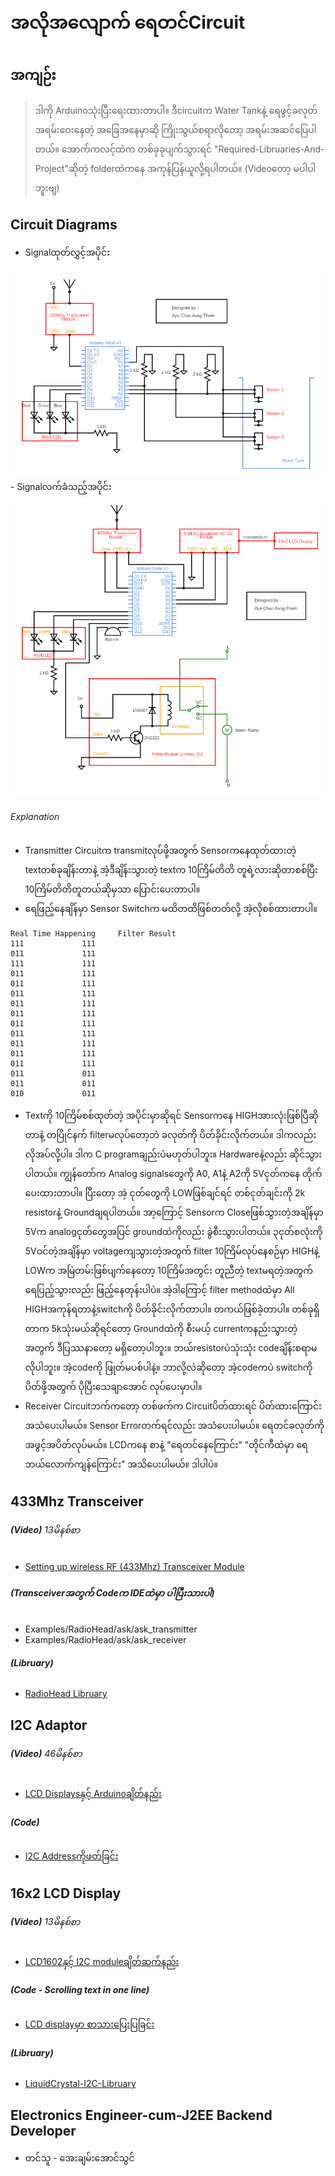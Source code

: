 # အလိုအလျောက် ရေတင်Circuit
## အကျဉ်း
> ဒါကို Arduinoသုံးပြီးရေးထားတာပါ။
> ဒီcircuitက Water Tankနဲ့ ရေဖွင့်ခလုတ် အရမ်းဝေးနေတဲ့ အခြေအနေမှာဆို ကြိုးသွယ်စရာလိုတော့ အရမ်းအဆင်ပြေပါတယ်။
> အောက်ကလင့်ထဲက တစ်ခုခုပျက်သွားရင် "Required-Libruaries-And-Project"ဆိုတဲ့ folderထဲကနေ အကုန်ပြန်ယူလို့ရပါတယ်။ (Videoတော့ မပါပါဘူးဗျ)

## Circuit Diagrams
- Signalထုတ်လွှင့်အပိုင်း
<img src="main-project/circuit-diagram/transmitter.png" alt="Showing Hello world successfully!"> 
- Signalလက်ခံသည့်အပိုင်း
<img src="main-project/circuit-diagram/receiver.png" alt="Showing Hello world successfully!">

###### Explanation
- Transmitter Circuitက transmitလုပ်ဖို့အတွက် Sensorကနေထုတ်ထားတဲ့ textတစ်ခုချိန်းတာနဲ့ အဲ့ဒီချိန်းသွားတဲ့ textက 10ကြိမ်တိတိ တူရဲ့လားဆိုတာစစ်ပြီး 10ကြိမ်တိတိတူတယ်ဆိုမှသာ ပြောင်းပေးတာပါ။
- ရေဖြည့်နေချိန်မှာ Sensor Switchက မထိတထိဖြစ်တတ်လို့ အဲ့လိုစစ်ထားတာပါ။
```
Real Time Happening		Filter Result
111				111
011				111
111				111
011				111
011				111
011				111
011				111
011				111
011				111
011				111
011				111
011				111
011				111
011				011
011				011
010				011
```
- Textကို 10ကြိမ်စစ်ထုတ်တဲ့ အပိုင်းမှာဆိုရင် Sensorကနေ HIGHအားလုံးဖြစ်ပြီဆိုတာနဲ့ တပြိုင်နက် filterမလုပ်တော့ဘဲ ခလုတ်ကို ပိတ်ခိုင်းလိုက်တယ်။ ဒါကလည်း လိုအပ်လို့ပါ။ ဒါက C programချည်းပဲမဟုတ်ပါဘူး။ Hardwareနဲ့လည်း ဆိုင်သွားပါတယ်။ ကျွန်တော်က Analog signalsတွေကို A0, A1နဲ့ A2ကို 5Vငုတ်ကနေ တိုက်ပေးထားတာပါ။ ပြီးတော့ အဲ့ ငုတ်တွေကို LOWဖြစ်ချင်ရင် တစ်ငုတ်ချင်းကို 2k resistorနဲ့ Groundချရပါတယ်။ အာ့ကြောင့် Sensorက Closeဖြစ်သွားတဲ့အချိန်မှာ 5Vက analogငုတ်တွေအပြင် groundထဲကိုလည်း ခွဲစီးသွားပါတယ်။ ၃ငုတ်စလုံးကို 5Vဝင်တဲ့အချိန်မှာ voltageကျသွားတဲ့အတွက် filter 10ကြိမ်လုပ်နေစဉ်မှာ HIGHနဲ့ LOWက အမြဲတမ်းဖြစ်ပျက်နေတော့ 10ကြိမ်အတွင်း တူညီတဲ့ textမရတဲ့အတွက် ရေပြည့်သွားလည်း ဖြည့်နေတုန်းပါပဲ။ အဲ့ဒါကြောင့် filter methodထဲမှာ All HIGHအကုန်ရတာနဲ့switchကို ပိတ်ခိုင်းလိုက်တာပါ။ တကယ်ဖြစ်ခဲ့တာပါ။ တစ်ခုရှိတာက 5kသုံးမယ်ဆိုရင်တော့ Groundထဲကို စီးမယ့် currentကနည်းသွားတဲ့အတွက် ဒီပြဿနာတော့ မရှိတော့ပါဘူး။ ဘယ်resistorပဲသုံးသုံး codeချိန်းစရာမလိုပါဘူး။ အဲ့codeကို ဖြုတ်မပစ်ပါနဲ့။ ဘာလို့လဲဆိုတော့ အဲ့codeကပဲ switchကို ပိတ်ဖို့အတွက် ပိုပြီးသေချာအောင် လုပ်ပေးမှာပါ။
- Receiver Circuitဘက်ကတော့ တစ်ဖက်က Circuitပိတ်ထားရင် ပိတ်ထားကြောင်း အသံပေးပါမယ်။ Sensor Errorတက်ရင်လည်း အသံပေးပါမယ်။ ရေတင်ခလုတ်ကို အဖွင့်အပိတ်လုပ်မယ်။ LCDကနေ စာနဲ့ "ရေတင်နေကြောင်း" "တိုင်ကီထဲမှာ ရေဘယ်လောက်ကျန်ကြောင်း" အသိပေးပါမယ်။ ဒါပါပဲ။

## 433Mhz Transceiver
###### **(Video)** *13မိနစ်စာ* ######
- [Setting up wireless RF (433Mhz) Transceiver Module](https://www.youtube.com/watch?v=txSrx5druXg)
###### **(Transceiverအတွက် Codeက IDEထဲမှာ ပါပြီးသားပါ)**  ######
- Examples/RadioHead/ask/ask_transmitter
- Examples/RadioHead/ask/ask_receiver
###### **(Libruary)** ######
- [RadioHead Libruary](http://www.airspayce.com/mikem/arduino/RadioHead/index.html)

## I2C Adaptor
###### **(Video)** *46မိနစ်စာ* ######
- [LCD Displaysနှင့် Arduinoချိတ်နည်း](https://www.youtube.com/watch?v=wEbGhYjn4QI&t=1746s)
###### **(Code)** ######
- [I2C Addressကိုဖတ်ခြင်း](https://playground.arduino.cc/Main/I2cScanner/)

## 16x2 LCD Display
###### **(Video)** *13မိနစ်စာ* ######
- [LCD1602နှင့် I2C moduleချိတ်ဆက်နည်း](https://www.youtube.com/watch?v=q9YC_GVHy5A)
###### **(Code - Scrolling text in one line)** ######
- [LCD displayမှာ စာသားပြေးပြခြင်း](https://forum.arduino.cc/index.php?topic=422542.0)
###### **(Libruary)** ######
- [LiquidCrystal-I2C-Libruary](https://github.com/fdebrabander/Arduino-LiquidCrystal-I2C-library)

## Electronics Engineer-cum-J2EE Backend Developer ##
-  တင်သူ - အေးချမ်းအောင်သွင်
